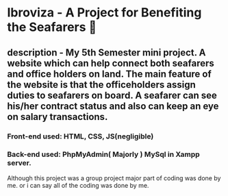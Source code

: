 # Ibroviza - A Project for Benefiting the Seafarers 💙
## description - My 5th Semester mini project. A website which can help connect both seafarers and office holders on land. The main feature of the website is that the officeholders assign duties to seafarers on board. A seafarer can see his/her contract status and also can keep an eye on salary transactions.

### Front-end used: HTML, CSS, JS(negligible) 
### Back-end used: PhpMyAdmin( Majorly ) MySql in Xampp server.

Although this project was a group project major part of coding was done by me. or i can say all of the coding was done by me.
